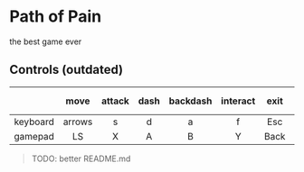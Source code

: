 # Path of Pain

the best game ever

## Controls (outdated)

|   | move  |  attack |  dash | backdash  | interact | exit  |  restart | switch mode  |
| :------------: | :------------: | :------------: | :------------: | :------------:| :------------: | :------------: | :------------: | :------------: |
| keyboard  | arrows  | s  |  d |  a | f | Esc | Tab  | p  |
|  gamepad | LS  | X  | A  | B | Y | Back  | Start  |  Home |

> TODO: better README.md
